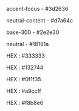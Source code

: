 accent-focus - #3d2636

neutral-content - #d7a64c


base-300 - #2e2e30

neutral - #18181a

HEX : #333333

HEX : #132744

HEX : #0f1f35

HEX : #a9ccff

HEX : #f8b8e6